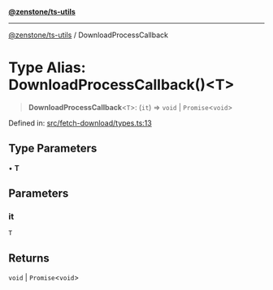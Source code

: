 [**@zenstone/ts-utils**](../README.md)

***

[@zenstone/ts-utils](../globals.md) / DownloadProcessCallback

# Type Alias: DownloadProcessCallback()\<T\>

> **DownloadProcessCallback**\<`T`\>: (`it`) => `void` \| `Promise`\<`void`\>

Defined in: [src/fetch-download/types.ts:13](https://github.com/janpoem/ts-utils/blob/b9219c6997c227d9b9eb09f22e1ab95d12d9260c/src/fetch-download/types.ts#L13)

## Type Parameters

• **T**

## Parameters

### it

`T`

## Returns

`void` \| `Promise`\<`void`\>
